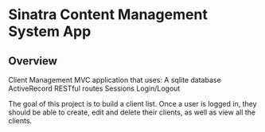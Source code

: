 # Sinatra Content Management System App

## Overview

Client Management MVC application that uses:
A sqlite database
ActiveRecord
RESTful routes
Sessions
Login/Logout

The goal of this project is to build a client list.
Once a user is logged in, they should be able to create, edit and delete their clients, as well as view all the clients.
